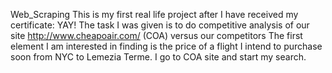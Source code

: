 Web_Scraping
This is my first real life project after I have received my certificate: YAY! The task I was given is to do competitive analysis of our site http://www.cheapoair.com/ (COA) versus our competitors The first element I am interested in finding is the price of a flight I intend to purchase soon from NYC to Lemezia Terme. I go to COA site and start my search.
